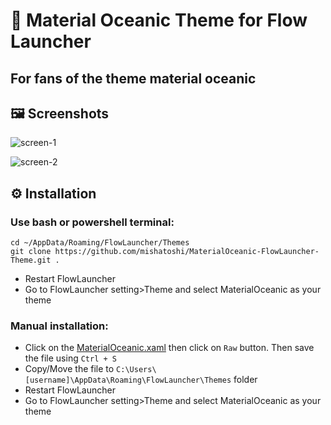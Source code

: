 # 🎨 Material Oceanic Theme for Flow Launcher
## For fans of the theme material oceanic

## 🖼️ Screenshots

![screen-1](https://user-images.githubusercontent.com/110047849/214605250-0f4d63a7-91ff-4aad-9e68-0d35cfa41041.png)

![screen-2](https://user-images.githubusercontent.com/110047849/214605265-d7c29a4f-bad7-4d24-bbf0-9c0f212e3506.png)

## ⚙️ Installation

### Use bash or powershell terminal:

```Shell
cd ~/AppData/Roaming/FlowLauncher/Themes
git clone https://github.com/mishatoshi/MaterialOceanic-FlowLauncher-Theme.git .
```
- Restart FlowLauncher
- Go to FlowLauncher setting>Theme and select MaterialOceanic as your theme

### Manual installation:
- Click on the [MaterialOceanic.xaml](https://github.com/mishatoshi/MaterialOceanic-FlowLauncher-Theme/blob/master/MaterialOceanic.xaml) then click on `Raw` button. Then save the file using `Ctrl + S`
- Copy/Move the file to `C:\Users\[username]\AppData\Roaming\FlowLauncher\Themes` folder
- Restart FlowLauncher
- Go to FlowLauncher setting>Theme and select MaterialOceanic as your theme

